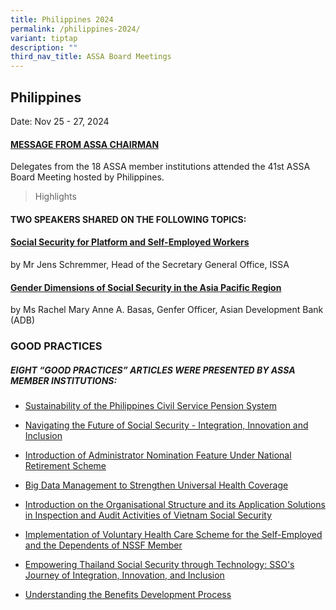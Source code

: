 ```yaml
---
title: Philippines 2024
permalink: /philippines-2024/
variant: tiptap
description: ""
third_nav_title: ASSA Board Meetings
---
```

<h2>Philippines</h2>
<p>Date: Nov 25 - 27, 2024</p>
<h4><a href="/files/ASSA Board Meeting/Philippines 2024/2024ASSA_Welcome_Remarks_President_and_General_Manager_GSIS.pdf" rel="noopener noreferrer nofollow" target="_blank">MESSAGE FROM ASSA CHAIRMAN</a></h4>
<p>Delegates from the 18 ASSA member institutions attended the 41st ASSA
Board Meeting hosted by Philippines.</p>
<p></p>
<blockquote>
<p>Highlights</p>
</blockquote>
<h4>TWO SPEAKERS SHARED ON THE FOLLOWING TOPICS:</h4>
<h4><a href="/files/ASSA Board Meeting/Philippines 2024/No__7__ISSA_Social_Security_for_Platform_and_Self_employed_Workers.pdf" rel="noopener nofollow" target="_blank">Social Security for Platform and Self-Employed Workers</a></h4>
<p>by Mr Jens Schremmer, Head of the Secretary General Office, ISSA</p>
<h4><a href="/files/ASSA Board Meeting/Philippines 2024/ADB_Philippines_Gender_Dimensions_of_Social_Security_in_the_Asia_Pacific_Region.pdf" rel="noopener nofollow" target="_blank">Gender Dimensions of Social Security in the Asia Pacific Region</a></h4>
<p>by Ms Rachel Mary Anne A. Basas, Genfer Officer, Asian Development Bank
(ADB)</p>
<h3>GOOD PRACTICES</h3>
<h5>EIGHT “GOOD PRACTICES” ARTICLES WERE PRESENTED BY ASSA MEMBER INSTITUTIONS:</h5>
<ul data-tight="true" class="tight">
<li>
<p><a href="/files/ASSA Board Meeting/Philippines 2024/No__1_GSIS_Philippines_Sustainability_of_the_Philippines_Civil_Pension_System.pdf" rel="noopener nofollow" target="_blank">Sustainability of the Philippines Civil Service Pension System</a>
</p>
</li>
<li>
<p><a href="/files/ASSA Board Meeting/Philippines 2024/No__2_PERKESO_Malaysia_Trends_and_Challenges_in_Social_Security.pdf" rel="noopener nofollow" target="_blank">Navigating the Future of Social Security - Integration, Innovation and Inclusion</a>
</p>
</li>
<li>
<p><a href="/files/ASSA Board Meeting/Philippines 2024/No__3_Employee_Trust_Fund_Brunei_Introduction_of_Administrator_Nomination_Feature_under_Skim_Persaraan_Kebangsaan_SPK_or_National_Retirement_Sch.pdf" rel="noopener nofollow" target="_blank">Introduction of Administrator Nomination Feature Under National Retirement Scheme</a>
</p>
</li>
<li>
<p><a href="/files/ASSA Board Meeting/Philippines 2024/No__4_NHSO_Thailand_Big_Data_Management_to_Strengthen_Universal_Health_Coverage.pdf" rel="noopener nofollow" target="_blank">Big Data Management to Strengthen Universal Health Coverage</a>
</p>
</li>
<li>
<p><a href="/files/ASSA Board Meeting/Philippines 2024/No__5_VSS_Vietnam_Introduction_on_the_Organizational_Structure_and_its_Application_Solutions_in_Inspection_and_Audit_Activities_of_Vietnam_Social.pdf" rel="noopener nofollow" target="_blank">Introduction on the Organisational Structure and its Application Solutions in Inspection and Audit Activities of Vietnam Social Security</a>
</p>
</li>
<li>
<p><a href="/files/ASSA Board Meeting/Philippines 2024/No__6_NSSF_Cambodia_Implementation_of_Voluntary_Health_Care_Scheme_for_the_Self_Employed_and_Dependent_of_the_NSSF_Member.pdf" rel="noopener nofollow" target="_blank">Implementation of Voluntary Health Care Scheme for the Self-Employed and the Dependents of NSSF Member</a>
</p>
</li>
<li>
<p><a href="/files/ASSA Board Meeting/Philippines 2024/No__8_SSO_Ministry_of_Labour_Thailand_Empowering_Thailands_Social_Security_through_Technology.pdf" rel="noopener nofollow" target="_blank">Empowering Thailand Social Security through Technology: SSO's Journey of Integration, Innovation, and Inclusion</a>
</p>
</li>
<li>
<p><a href="/files/ASSA Board Meeting/Philippines 2024/No__9_Philhealth_Philippines_Understanding_the_Benefits_Development_Process.pdf" rel="noopener nofollow" target="_blank">Understanding the Benefits Development Process</a>
</p>
</li>
</ul>
<p></p>